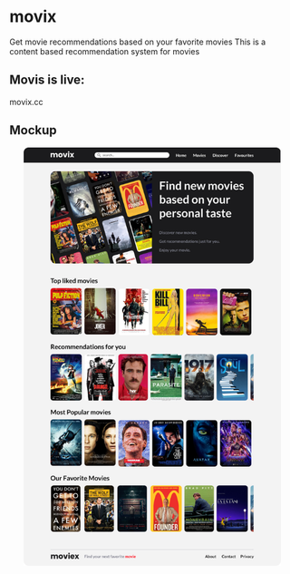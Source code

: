 # movix
Get movie recommendations based on your favorite movies
This is a content based recommendation system for movies

## Movis is live:
movix.cc

## Mockup
<p align="center"><img width=90% src="https://github.com/SYM1000/movix/blob/main/MovixHomeMock.jpg"></p>
